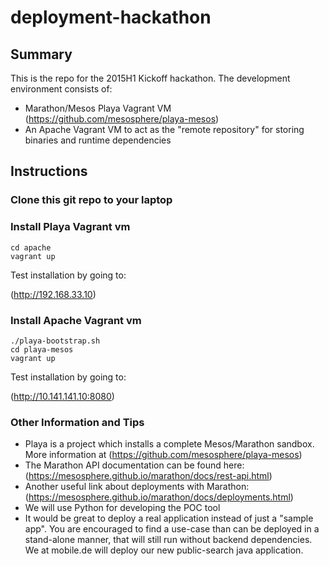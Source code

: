 # deployment-hackathon

## Summary

This is the repo for the 2015H1 Kickoff hackathon.  The development environment consists of:

* Marathon/Mesos Playa Vagrant VM  (https://github.com/mesosphere/playa-mesos)
* An Apache Vagrant VM to act as the "remote repository" for storing binaries and runtime dependencies

## Instructions

### Clone this git repo to your laptop

### Install Playa Vagrant vm

```
cd apache 
vagrant up
```

Test installation by going to: 

(http://192.168.33.10)

### Install Apache Vagrant vm

```
./playa-bootstrap.sh
cd playa-mesos
vagrant up
```
Test installation by going to: 

(http://10.141.141.10:8080)


### Other Information and Tips

* Playa is a project which installs a complete Mesos/Marathon sandbox. More information at (https://github.com/mesosphere/playa-mesos)
* The Marathon API documentation can be found here: (https://mesosphere.github.io/marathon/docs/rest-api.html)
* Another useful link about deployments with Marathon: (https://mesosphere.github.io/marathon/docs/deployments.html)
* We will use Python for developing the POC tool
* It would be great to deploy a real application instead of just a "sample app".  You are encouraged to find a use-case than can be deployed in a stand-alone manner, that will still run without backend dependencies.  We at mobile.de will deploy our new public-search java application.
